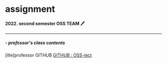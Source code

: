 <!-- 재설정하기 -->
# assignment 

#### 2022. second semester OSS TEAM 🖊
---
##### - professor's class contents
[itle]professor GITHUB
[GITHUB : OSS-lect](https://github.com/ai7dnn/OSS-lect)



